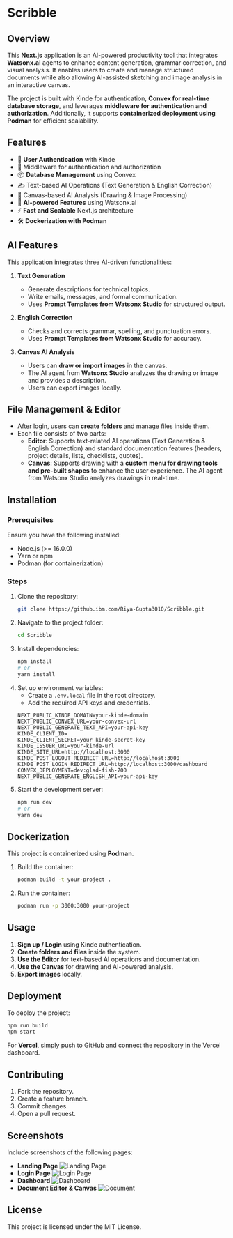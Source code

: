 # Scribble

## Overview

This **Next.js** application is an AI-powered productivity tool that integrates **Watsonx.ai** agents to enhance content generation, grammar correction, and visual analysis. It enables users to create and manage structured documents while also allowing AI-assisted sketching and image analysis in an interactive canvas.

The project is built with Kinde for authentication, **Convex for real-time database storage**, and leverages **middleware for authentication and authorization**. Additionally, it supports **containerized deployment using Podman** for efficient scalability.

## Features

- 🔐 **User Authentication** with Kinde
- 🔄 Middleware for authentication and authorization
- 📦 **Database Management** using Convex
- ✍️ Text-based AI Operations (Text Generation & English Correction)
- 🎨 Canvas-based AI Analysis (Drawing & Image Processing)
- 🧠 **AI-powered Features** using Watsonx.ai
- ⚡ **Fast and Scalable** Next.js architecture
- 🛠️ **Dockerization with Podman**

## AI Features

This application integrates three AI-driven functionalities:

1. **Text Generation**

   - Generate descriptions for technical topics.
   - Write emails, messages, and formal communication.
   - Uses **Prompt Templates from Watsonx Studio** for structured output.

2. **English Correction**

   - Checks and corrects grammar, spelling, and punctuation errors.
   - Uses **Prompt Templates from Watsonx Studio** for accuracy.

3. **Canvas AI Analysis**

   - Users can **draw or import images** in the canvas.
   - The AI agent from **Watsonx Studio** analyzes the drawing or image and provides a description.
   - Users can export images locally.

## File Management & Editor

- After login, users can **create folders** and manage files inside them.
- Each file consists of two parts:
  - **Editor**: Supports text-related AI operations (Text Generation & English Correction) and standard documentation features (headers, project details, lists, checklists, quotes).
  - **Canvas**: Supports drawing with a **custom menu for drawing tools and pre-built shapes** to enhance the user experience. The AI agent from Watsonx Studio analyzes drawings in real-time.

## Installation

### Prerequisites

Ensure you have the following installed:

- Node.js (>= 16.0.0)
- Yarn or npm
- Podman (for containerization)

### Steps

1. Clone the repository:
   ```bash
   git clone https://github.ibm.com/Riya-Gupta3010/Scribble.git
   ```
2. Navigate to the project folder:
   ```bash
   cd Scribble
   ```
3. Install dependencies:
   ```bash
   npm install
   # or
   yarn install
   ```
4. Set up environment variables:
   - Create a `.env.local` file in the root directory.
   - Add the required API keys and credentials.
   ```env
   NEXT_PUBLIC_KINDE_DOMAIN=your-kinde-domain
   NEXT_PUBLIC_CONVEX_URL=your-convex-url
   NEXT_PUBLIC_GENERATE_TEXT_API=your-api-key
   KINDE_CLIENT_ID=
   KINDE_CLIENT_SECRET=your kinde-secret-key
   KINDE_ISSUER_URL=your-kinde-url
   KINDE_SITE_URL=http://localhost:3000
   KINDE_POST_LOGOUT_REDIRECT_URL=http://localhost:3000
   KINDE_POST_LOGIN_REDIRECT_URL=http://localhost:3000/dashboard
   CONVEX_DEPLOYMENT=dev:glad-fish-700 
   NEXT_PUBLIC_GENERATE_ENGLISH_API=your-api-key
   ```
5. Start the development server:
   ```bash
   npm run dev
   # or
   yarn dev
   ```

## Dockerization

This project is containerized using **Podman**.

1. Build the container:
   ```bash
   podman build -t your-project .
   ```
2. Run the container:
   ```bash
   podman run -p 3000:3000 your-project
   ```

## Usage

1. **Sign up / Login** using Kinde authentication.
2. **Create folders and files** inside the system.
3. **Use the Editor** for text-based AI operations and documentation.
4. **Use the Canvas** for drawing and AI-powered analysis.
5. **Export images** locally.

## Deployment

To deploy the project:

```bash
npm run build
npm start
```

For **Vercel**, simply push to GitHub and connect the repository in the Vercel dashboard.

## Contributing

1. Fork the repository.
2. Create a feature branch.
3. Commit changes.
4. Open a pull request.

## Screenshots

Include screenshots of the following pages:

- **Landing Page**
![Landing Page](public/landing.jpeg)
- **Login Page**
![Login Page](public/login.jpeg)
- **Dashboard**
![Dashboard](public/dashboard.jpeg)
- **Document Editor & Canvas**
![Document](public/document.jpeg)
## License

This project is licensed under the MIT License.

